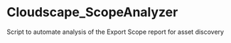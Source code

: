 # Cloudscape_ScopeAnalyzer
Script to automate analysis of the Export Scope report for asset discovery
